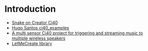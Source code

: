 # Introduction

- [Snake on Creator Ci40](https://github.com/mtusnio/ci40projects/tree/master/snake)
- [Hugo Santos ci40_examples](https://github.com/hugo-santos-imgtec/ci40_examples)
- [A multi sensor Ci40 project for triggering and streaming music to multiple wireless speakers](https://github.com/tom-bridge/ci40-motion-sensor-upnp-cp)
- [LetMeCreate library]()

